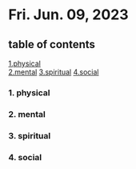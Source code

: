 # Fri. Jun. 09, 2023

## table of contents

[1.physical](#1-physical)  
[2.mental](#2-mental)
[3.spiritual](#3-spiritual)
[4.social](#4-social)  

### 1. physical

### 2. mental

### 3. spiritual

### 4. social
